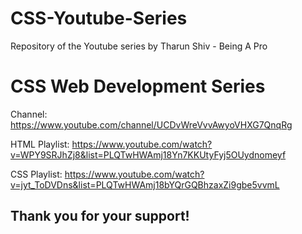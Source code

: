 # CSS-Youtube-Series
Repository of the Youtube series by Tharun Shiv - Being A Pro

# CSS Web Development Series
Channel:
    https://www.youtube.com/channel/UCDvWreVvvAwyoVHXG7QnqRg

HTML Playlist:
    https://www.youtube.com/watch?v=WPY9SRJhZj8&list=PLQTwHWAmj18Yn7KKUtyFyj5OUydnomeyf

CSS Playlist:
    https://www.youtube.com/watch?v=jyt_ToDVDns&list=PLQTwHWAmj18bYQrGQBhzaxZi9gbe5vvmL

## Thank you for your support!